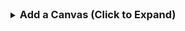 <details markdown="block">
<summary>
    <h3 style="display:inline">Add a Canvas (Click to Expand)</h3>
</summary>

1. Right click in the `Hierarchy`
2. Select `UI` > `Canvas`

![Add Canvas](/pages/imgs/UI/00-AddCanvas.png)

If your `Scene` did not already have an `EventSystem` one will
automatically be added.
{: .note }
</details>
